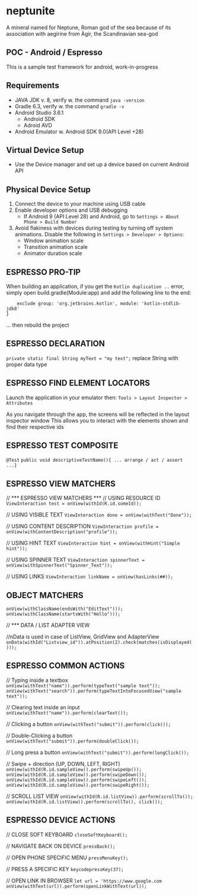 # neptunite

A mineral named for Neptune, Roman god of the sea because of its association with aegirine from Àgir, the Scandinavian sea-god

## POC - Android / Espresso

This is a sample test framework for android, work-in-progress

## Requirements

* JAVA JDK v. 8, verify w. the command `java -version`
* Gradle 6.3, verify w. the command `gradle -v`
* Android Studio 3.6.1
  * Android SDK
  * Adroid AVD
* Android Emulator w. Android SDK 9.0(API Level +28)

## Virtual Device Setup

* Use the Device manager and set up a device based on current Android API

## Physical Device Setup

1. Connect the device to your machine using USB cable
2. Enable developer options and USB debugging
   * If Android 9 (API Level 28) and Android, go to `Settings > About Phone > Build Number`
3. Avoid flakiness with devices during testing by turning off system animations. Disable the following in `Settings > Developer > Options`:
   * Window animation scale
   * Transition animation scale
   * Animator duration scale

## ESPRESSO PRO-TIP
When building an application, if you get the `Kotlin duplication ..` error, simply
open build.gradle(Module:app) and add the following line to the end:
```configurations.implementation {
    exclude group: 'org.jetbrains.kotlin', module: 'kotlin-stdlib-jdk8'
}
```
... then rebuild the project

## ESPRESSO DECLARATION
`private static final String myText = "my text";`
replace String with proper data type

## ESPRESSO FIND ELEMENT LOCATORS
Launch the application in your emulator then:
`Tools > Layout Inspector > Attributes`

As you navigate through the app, the screens will be reflected in the layout inspector window
This allows you to interact with the elements shown and find their respective ids

## ESPRESSO TEST COMPOSITE
`@Test`
   `public void descriptiveTestName(){ ... arrange / act / assert ...}`

## ESPRESSO VIEW MATCHERS

// *** ESPRESSO VIEW MATCHERS ***
// USING RESOURCE ID
`ViewInteraction test = onView(withId(R.id.someId));`

// USING VISIBLE TEXT
`ViewInteraction done = onView(withText("Done"));`

// USING CONTENT DESCRIPTION
`ViewInteraction profile = onView(withContentDescription("profile"));`

// USING HINT TEXT
`ViewInteraction hint = onView(withHint("Simple hint"));`

// USING SPINNER TEXT
`ViewInteraction spinnerText = onView(withSpinnerText("Spinner_Text"));`

// USING LINKS
`ViewInteraction linkName = onView(hasLinks(##));`

## OBJECT MATCHERS

`onView(withClassName(endsWith("EditText")));`
`onView(withClassName(startsWith("Hello")));`

// *** DATA / LIST ADAPTER VIEW

//nData is used in case of ListView, GridView and AdapterView
`onData(withId("Listview_id")).atPosition(2).check(matches(isDisplayed()));`

## ESPRESSO COMMON ACTIONS

// Typing inside a textbox
`onView(withText("name")).perform(typeText("sample text"));`
`onView(withText("search")).perform(typeTextIntoFocusedView("sample text"));`

// Clearing text inside an input
`onView(withText("name")).perform(clearText());`

// Clicking a button
`onView(withText("submit")).perform(click());`

// Double-Clicking a button
`onView(withText("submit")).perform(doubleClick());`

// Long press a button
`onView(withText("submit")).perform(longClick());`

// Swipe + direction (UP, DOWN, LEFT, RIGHT)
`onView(withId(R.id.sampleView)).perform(swipeUp());`
`onView(withId(R.id.sampleView)).perform(swipeDown());`
`onView(withId(R.id.sampleView)).perform(swipeLeft());`
`onView(withId(R.id.sampleView)).perform(swipeRight());`

// SCROLL LIST VIEW
`onView(withId(R.id.listView)).perform(scrollTo());`
`onView(withId(R.id.listView)).perform(scrollTo(), click());`

## ESPRESSO DEVICE ACTIONS

// CLOSE SOFT KEYBOARD
`closeSoftKeyboard();`

// NAVIGATE BACK ON DEVICE
`pressBack();`

// OPEN PHONE SPECIFIC MENU
`pressMenuKey();`

// PRESS A SPECIFIC KEY
`keycodepressKey(37);`

// OPEN LINK IN BROWSER
`let url = 'https://www.google.com`
`onView(withText(url)).perform(openLinkWithText(url));`
